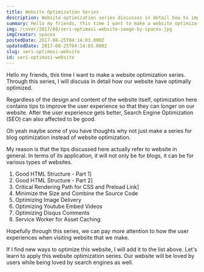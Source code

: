 ```yaml
---
title: Website Optimization Series
description: Website optimization series discusses in detail how to improve user experience.
summary: Hello my friends, this time I want to make a website optimization series. Through this series, I will discuss in detail how our website have optimally optimized.
img: /cover/2017/08/seri-optimasi-website-image-by-spacex.jpg
imgCreator: spacex
postedDate: 2017-08-25T04:14:03.000Z
updatedDate: 2017-08-25T04:14:03.000Z
slug: seri-optimasi-website
id: seri-optimasi-website
---
```


Hello my friends, this time I want to make a website optimization series. Through this series, I will discuss in detail how our website have optimally optimized.

Regardless of the design and content of the website itself, optimization here contains tips to improve the user experience so that they can longer on our website. After the user experience gets better, Search Engine Optimization (SEO) can also affected to be good.

Oh yeah maybe some of you have thoughts why not just make a series for blog optimization instead of website optimization.

My reason is that the tips discussed here actually refer to website in general. In terms of its application, it will not only be for blogs, it can be for various types of websites.

1. <nuxt-link to="/en/blog/struktur-html5-part-1">Good HTML Structure - Part 1</nuxt-link>]
2. <nuxt-link to="/en/blog/struktur-html5-part-2">Good HTML Structure - Part 2</nuxt-link>]
3. <nuxt-link to="/en/blog/jalur-rendering-penting-link-preload">Critical Rendering Path for CSS and Preload Link</nuxt-link>]
4. Minimize the Size and Combine the Source Code
5. Optimizing Image Delivery
6. Optimizing Youtube Embed Videos
7. Optimizing Disqus Comments
8. Service Worker for Asset Caching

Hopefully through this series, we can pay more attention to how the user experiences when visiting website that we make.

If I find new ways to optimize this website, I will add it to the list above. Let's learn to apply this website optimization series. Our website will be loved by users while being loved by search engines as well.

